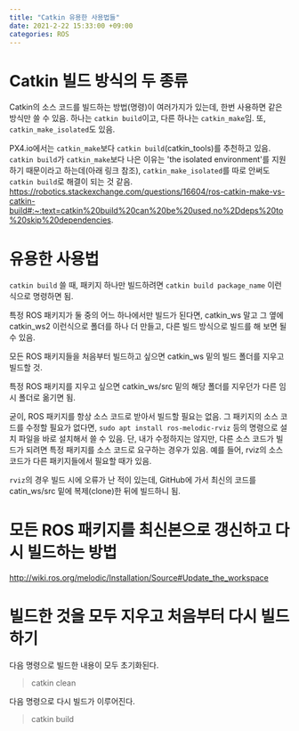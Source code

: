 ```yaml
---
title: "Catkin 유용한 사용법들"
date: 2021-2-22 15:33:00 +09:00
categories: ROS
---
```


# Catkin 빌드 방식의 두 종류
Catkin의 소스 코드를 빌드하는 방법(명령)이 여러가지가 있는데, 한번 사용하면 같은 방식만 쓸 수 있음. 하나는 `catkin build`이고, 다른 하나는 `catkin_make`임. 또, `catkin_make_isolated`도 있음.

PX4.io에서는 `catkin_make`보다 `catkin build`(catkin_tools)를 추천하고 있음.
`catkin build`가 `catkin_make`보다 나은 이유는 'the isolated environment'를 지원하기 때문이라고 하는데(아래 링크 참조), `catkin_make_isolated`를 따로 안써도 `catkin build`로 해결이 되는 것 같음. 
https://robotics.stackexchange.com/questions/16604/ros-catkin-make-vs-catkin-build#:~:text=catkin%20build%20can%20be%20used,no%2Ddeps%20to%20skip%20dependencies.

# 유용한 사용법

`catkin build` 쓸 때, 패키지 하나만 빌드하려면 `catkin build package_name` 이런 식으로 명령하면 됨.
   
특정 ROS 패키지가 둘 중의 어느 하나에서만 빌드가 된다면, catkin_ws 말고 그 옆에 catkin_ws2 이런식으로 폴더를 하나 더 만들고, 다른 빌드 방식으로 빌드를 해 보면 될 수 있음.

모든 ROS 패키지들을 처음부터 빌드하고 싶으면 catkin_ws 밑의 빌드 폴더를 지우고 빌드할 것.

특정 ROS 패키지를 지우고 싶으면 catkin_ws/src 밑의 해당 폴더를 지우던가 다른 임시 폴더로 옮기면 됨.

굳이, ROS 패키지를 항상 소스 코드로 받아서 빌드할 필요는 없음. 그 패키지의 소스 코드를 수정할 필요가 없다면, `sudo apt install ros-melodic-rviz` 등의 명령으로 설치 파일을 바로 설치해서 쓸 수 있음.
단, 내가 수정하지는 않지만, 다른 소스 코드가 빌드가 되려면 특정 패키지를 소스 코드로 요구하는 경우가 있음. 예를 들어, rviz의 소스 코드가 다른 패키지들에서 필요할 때가 있음.

`rviz`의 경우 빌드 시에 오류가 난 적이 있는데, GitHub에 가서 최신의 코드를 catin_ws/src 밑에 복제(clone)한 뒤에 빌드하니 됨.

# 모든 ROS 패키지를 최신본으로 갱신하고 다시 빌드하는 방법

http://wiki.ros.org/melodic/Installation/Source#Update_the_workspace

# 빌드한 것을 모두 지우고 처음부터 다시 빌드하기
다음 명령으로 빌드한 내용이 모두 초기화된다.  
>catkin clean

다음 명령으로 다시 빌드가 이루어진다.  
>catkin build
